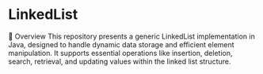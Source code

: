# LinkedList
🚀 Overview This repository presents a generic LinkedList implementation in Java, designed to handle dynamic data storage and efficient element manipulation. It supports essential operations like insertion, deletion, search, retrieval, and updating values within the linked list structure.
